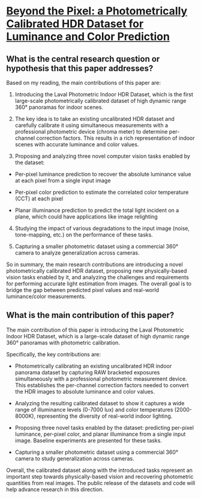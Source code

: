 # [Beyond the Pixel: a Photometrically Calibrated HDR Dataset for Luminance   and Color Prediction](https://arxiv.org/abs/2304.12372)

## What is the central research question or hypothesis that this paper addresses?

 Based on my reading, the main contributions of this paper are:

1. Introducing the Laval Photometric Indoor HDR Dataset, which is the first large-scale photometrically calibrated dataset of high dynamic range 360° panoramas for indoor scenes. 

2. The key idea is to take an existing uncalibrated HDR dataset and carefully calibrate it using simultaneous measurements with a professional photometric device (chroma meter) to determine per-channel correction factors. This results in a rich representation of indoor scenes with accurate luminance and color values.

3. Proposing and analyzing three novel computer vision tasks enabled by the dataset: 

- Per-pixel luminance prediction to recover the absolute luminance value at each pixel from a single input image

- Per-pixel color prediction to estimate the correlated color temperature (CCT) at each pixel

- Planar illuminance prediction to predict the total light incident on a plane, which could have applications like image relighting 

4. Studying the impact of various degradations to the input image (noise, tone-mapping, etc.) on the performance of these tasks.

5. Capturing a smaller photometric dataset using a commercial 360° camera to analyze generalization across cameras. 

So in summary, the main research contributions are introducing a novel photometrically calibrated HDR dataset, proposing new physically-based vision tasks enabled by it, and analyzing the challenges and requirements for performing accurate light estimation from images. The overall goal is to bridge the gap between predicted pixel values and real-world luminance/color measurements.


## What is the main contribution of this paper?

 The main contribution of this paper is introducing the Laval Photometric Indoor HDR Dataset, which is a large-scale dataset of high dynamic range 360° panoramas with photometric calibration. 

Specifically, the key contributions are:

- Photometrically calibrating an existing uncalibrated HDR indoor panorama dataset by capturing RAW bracketed exposures simultaneously with a professional photometric measurement device. This establishes the per-channel correction factors needed to convert the HDR images to absolute luminance and color values.

- Analyzing the resulting calibrated dataset to show it captures a wide range of illuminance levels (0-7000 lux) and color temperatures (2000-8000K), representing the diversity of real-world indoor lighting.

- Proposing three novel tasks enabled by the dataset: predicting per-pixel luminance, per-pixel color, and planar illuminance from a single input image. Baseline experiments are presented for these tasks.

- Capturing a smaller photometric dataset using a commercial 360° camera to study generalization across cameras.

Overall, the calibrated dataset along with the introduced tasks represent an important step towards physically-based vision and recovering photometric quantities from real images. The public release of the datasets and code will help advance research in this direction.
